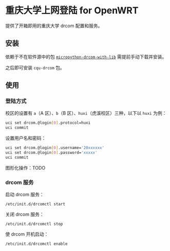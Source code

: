 # 重庆大学上网登陆 for OpenWRT

提供了开箱即用的重庆大学 drcom 配置和服务。

## 安装

依赖于不在软件源中的包 [`micropython-drcom-with-lib`](https://github.com/Hagb/micropython-drcom/releases) 需提前手动下载并安装。

之后即可安装 `cqu-drcom` 包。

## 使用

### 登陆方式

校区的设置有 `a`（A 区）、`b`（B 区）、`huxi`（虎溪校区）三种，以下以 `huxi` 为例：

``` bash
uci set drcom.@login[0].protocol=huxi
uci commit
```

设置用户名和密码：

``` bash
uci set drcom.@login[0].username='20xxxxxx'
uci set drcom.@login[0].password='xxxxx'
uci commit
```

图形化操作：TODO

### drcom 服务

启动 drcom 服务：

```
/etc/init.d/drcomctl start
```

关闭 drcom 服务：

```
/etc/init.d/drcomctl stop
```

使 drcom 开机启动：

```
/etc/init.d/drcomctl enable
```
